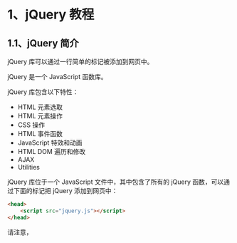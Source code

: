 # 1、jQuery 教程

## 1.1、jQuery 简介

jQuery 库可以通过一行简单的标记被添加到网页中。

jQuery 是一个 JavaScript 函数库。

jQuery 库包含以下特性：

- HTML 元素选取
- HTML 元素操作
- CSS 操作
- HTML 事件函数
- JavaScript 特效和动画
- HTML DOM 遍历和修改
- AJAX
- Utilities

jQuery 库位于一个 JavaScript 文件中，其中包含了所有的 jQuery 函数，可以通过下面的标记把 jQuery 添加到网页中：

```html
<head>
	<script src="jquery.js"></script>
</head>
```

请注意，<script> 标签应该位于页面的 <head> 部分。JavaScript 是 HTML5 以及所有现代浏览器中的默认脚本语言！所以不需要在 <script> 标签中使用 type="text/javascript" 。



下载 jQuery
共有两个版本的 jQuery 可供下载：一份是精简过的，另一份是未压缩的（供调试或阅读）；这两个版本都可从  [jQuery.com](http://docs.jquery.com/Downloading_jQuery#Download_jQuery)  下载。



如果不愿意在自己的计算机上存放 jQuery 库，那么可以从 Google 或 Microsoft 加载 CDN jQuery 核心文件。

```html
<!--使用 Google 的 CDN-->
<script type="text/javascript" src="http://ajax.googleapis.com/ajax/libs/jquery/1.8.0/jquery.min.js"></script>

<!--使用 Microsoft 的 CDN-->
<script type="text/javascript" src="http://ajax.aspnetcdn.com/ajax/jQuery/jquery-1.8.0.js"></script>
```

使用谷歌或微软的 jQuery，有一个很大的优势：许多用户在访问其他站点时，已经从谷歌或微软加载过 jQuery。当他们访问您的站点时，会从缓存中加载 jQuery，这样可以减少加载时间。同时，大多数 CDN 都可以确保当用户向其请求文件时，会从离用户最近的服务器上返回响应，这样也可以提高加载速度。



## 1.2、jQuery 语法

通过 jQuery，您可以选取（查询，query） HTML 元素，并对它们执行“操作”（actions）。



基础语法是：*$(selector).action()*

- 美元符号定义 jQuery
- 选择符（selector）“查询”和“查找” HTML 元素
- jQuery 的 action() 执行对元素的操作

示例：

`$(this).hide()` - 隐藏当前元素

`$("p").hide()` - 隐藏所有段落

`$(".test").hide()` - 隐藏所有 class="test" 的所有元素

`$("#test").hide()` - 隐藏所有 id="test" 的元素



**文档就绪函数**

实例中的所有 jQuery 函数位于一个 document ready 函数中：

```javascript
$(document).ready(function(){
	--- jQuery functions go here ----
});
//可以简写为
$(function(){
    --- jQuery functions go here ----
})
```

这是为了防止文档在完全加载（就绪）之前运行 jQuery 代码。

如果在文档没有完全加载之前就运行函数，操作可能失败。下面是两个具体的例子：

- 试图隐藏一个不存在的元素
- 获得未完全加载的图像的大小



## 1.3、jQuery 选择器

jQuery 元素选择器和属性选择器允许您通过标签名、属性名或内容对 HTML 元素进行选择。

选择器允许您对 HTML 元素组或单个元素进行操作。

在 HTML DOM 术语中：选择器允许您对 DOM 元素组或单个 DOM 节点进行操作。



| 选择器               | 实例                         | 选取                                       |
| -------------------- | ---------------------------- | ------------------------------------------ |
| `*`                  | `$("*")`                     | 所有元素                                   |
| `#id`                | `$("#lastname")`             | id="lastname" 的元素                       |
| `.class`             | `$(".intro")`                | 所有 class="intro" 的元素                  |
| `element`            | `$("p")`                     | 所有 <p> 元素                              |
| `.class.class`       | `$(".intro.demo")`           | 所有 class="intro" 且 class="demo" 的元素  |
|                      |                              |                                            |
| `:first`             | `$("p:first")`               | 第一个 <p> 元素                            |
| `:last`              | `$("p:last")`                | 最后一个 <p> 元素                          |
| `:even`              | `$("tr:even")`               | 所有偶数 <tr> 元素                         |
| `:odd`               | `$("tr:odd")`                | 所有奇数 <tr> 元素                         |
|                      |                              |                                            |
| `:eq(index)`         | `$("ul li:eq(3)")`           | 列表中的第四个元素（index 从 0 开始）      |
| `gt(no)`             | `$("ul li:gt(3)")`           | 列出 index 大于 3 的元素                   |
| `lt(no)`             | `$("ul li:lt(3)")`           | 列出 index 小于 3 的元素                   |
| `:not(*selector*)`   | `$("input:not(:empty)")`     | 所有不为空的 input 元素                    |
|                      |                              |                                            |
| `:header`            | `$(":header")`               | 所有标题元素 <h1> - <h6>                   |
| `:animated`          |                              | 所有动画元素                               |
|                      |                              |                                            |
| `:contains(text)`    | `$(":contains('W3School')")` | 包含指定字符串的所有元素                   |
| `:empty`             | `$(":empty")`                | 无子（元素）节点的所有元素                 |
| `:hidden`            | `$("p:hidden")`              | 所有隐藏的 <p> 元素                        |
| `:visible`           | `$("table:visible")`         | 所有可见的表格                             |
|                      |                              |                                            |
| `s1,s2,s3`           | `$("th,td,.intro")`          | 所有带有匹配选择的元素                     |
|                      |                              |                                            |
| `[attribute]`        | `$("[href]")`                | 所有带有 href 属性的元素                   |
| `[attribute=value]`  | `$("[href='#']")`            | 所有 href 属性的值等于 "#" 的元素          |
| `[attribute!=value]` | `$("[href!='#']")`           | 所有 href 属性的值不等于 "#" 的元素        |
| `[attribute$=value]` | `$("[href$='.jpg']")`        | 所有 href 属性的值包含以 ".jpg" 结尾的元素 |
|                      |                              |                                            |
| `:input`             | `$(":input")`                | 所有 <input> 元素                          |
| `:text`              | `$(":text")`                 | 所有 type="text" 的 <input> 元素           |
| `:password`          | `$(":password")`             | 所有 type="password" 的 <input> 元素       |
| `:radio`             | `$(":radio")`                | 所有 type="radio" 的 <input> 元素          |
| `:checkbox`          | `$(":checkbox")`             | 所有 type="checkbox" 的 <input> 元素       |
| `:submint`           | `$(":submit")`               | 所有 type="submit" 的 <input> 元素         |
| `:reset`             | `$(":reset")`                | 所有 type="reset" 的 <input> 元素          |
| `:button`            | `$(":button")`               | 所有 type="button" 的 <input> 元素         |
| `:image`             | `$(":image")`                | 所有 type="image" 的 <input> 元素          |
| `:file`              | `$(":file")`                 | 所有 type="file" 的 <input> 元素           |
|                      |                              |                                            |
| `:enabled`           | `$(":enabled")`              | 所有激活的 input 元素                      |
| `:disabled`          | `$(":disabled")`             | 所有禁用的 input 元素                      |
| `:selected`          | `$(":selected")`             | 所有被选取的 input 元素                    |
| `:checked`           | `$(":checked")`              | 所有被选中的 input 元素                    |



**更多的选择器实例**

| 语法                   | 描述                                                 |
| ---------------------- | ---------------------------------------------------- |
| `$(this)`              | 当前 HTML 元素                                       |
| `$("ul li:first")`     | 每个 <ul> 的第一个 <li> 元素                         |
| `$("div#intro .head")` | id="intro" 的 <div> 元素中的所有 class="head" 的元素 |



## 1.4、jQuery 事件

jQuery 是为事件处理特别设计的。



**jQuery 事件函数**

jQuery 事件处理方法是 jQuery 中的核心函数。

事件处理程序指的是当 HTML 中发生某些事件时所调用的方法。术语由事件“触发”（或“激发”）经常会被使用。

```html
<body>
    <h2>This is a heading</h2>
    <p>This is a paragraph.</p>
    <p>This is another paragraph.</p>
    <button type="button">Click me</button>
    <script>
        $(document).ready(function () {
            $("button").click(function () {
                $("p").hide();
            })
        })
    </script>
</body>
```

在上面的例子中，当按钮的点击事件被触发时会调用一个函数：

```javascript
$("button").click(function() {..some code... } )
```

该方法隐藏所有 <p> 元素：

```javascript
$("p").hide();
```



**jQuery 名称冲突**

jQuery 使用 $ 符号作为 jQuery 的简写方式。

某些其他 JavaScript 库中的函数（比如 Prototype）同样使用 $ 符号；jQuery 使用名为 noConflict() 的方法来解决该问题。

*var jq=jQuery.noConflict()*，帮助您使用自己的名称（比如 jq）来代替 $ 符号。

```html
<body>
    <p>这是一个段落。</p>
    <button>测试 jQuery</button>
    <script>
        //$ => jQuery
        $.noConflict();
        //$ => jQ
        //var jQ = jQuery.noConflict();
        jQuery(document).ready(function () {
            jQuery("button").click(function () {
                jQuery("p").text("jQuery 仍在运行！");
            });
        });
    </script>
</body>
```



**jQuery 事件**

下面是 jQuery 中事件方法的一些例子：

| Event 函数                        | 绑定函数至                                     |
| --------------------------------- | ---------------------------------------------- |
| `$(document).ready(function)`     | 将函数绑定到文档的就绪事件（当文档完成加载时） |
| `$(selector).click(function)`     | 触发或将函数绑定到被选元素的点击事件           |
| `$(selector).dblclick(function)`  | 触发或将函数绑定到被选元素的双击事件           |
| `$(selector).focus(function)`     | 触发或将函数绑定到被选元素的获得焦点事件       |
| `$(selector).mouseover(function)` | 触发或将函数绑定到被选元素的鼠标悬停事件       |



# 2、jQuery 效果 

## 2.1、jQuery 隐藏/显示

**jQuery hide() 和 show()**

通过 jQuery，可以使用 hide() 和 show() 方法来隐藏和显示 HTML 元素：

```javascript
$("#hide").click(function(){
  $("p").hide();
});

$("#show").click(function(){
  $("p").show();
});
```

语法：

```javascript
$(selector).hide(speed,callback);
$(selector).show(speed,callback);
```

可选的 speed 参数规定隐藏/显示的速度，可以取以下值："slow"、"fast" 或毫秒。

可选的 callback 参数是隐藏或显示完成后所执行的函数名称。



**jQuery toggle()**

通过 jQuery，您可以使用 toggle() 方法来切换 hide() 和 show() 方法。

显示被隐藏的元素，并隐藏已显示的元素：

```javascript
$("button").click(function(){
  $("p").toggle();
});
```

语法：

```javascript
$(selector).toggle(speed,callback);
```

可选的 speed 参数规定隐藏/显示的速度，可以取以下值："slow"、"fast" 或毫秒。

可选的 callback 参数是 toggle() 方法完成后所执行的函数名称。



## 2.2、jQuery 淡入淡出

通过 jQuery 可以实现元素的淡入淡出效果。

jQuery 拥有下面四种 fade 方法：

- fadeIn()
- fadeOut()
- fadeToggle()
- fadeTo()



**jQuery fadeIn() 方法**

jQuery fadeIn() 用于淡入已隐藏的元素。

```javascript
$("button").click(function(){
  $("#div1").fadeIn();
  $("#div2").fadeIn("slow");
  $("#div3").fadeIn(3000);
});
```

语法：

```javascript
$(selector).fadeIn(speed,callback);
```

可选的 speed 参数规定效果的时长。它可以取以下值："slow"、"fast" 或毫秒。

可选的 callback 参数是 fading 完成后所执行的函数名称。



**jQuery fadeOut() 方法**

jQuery fadeOut() 方法用于淡出可见元素。

```javascript
$("button").click(function(){
  $("#div1").fadeOut();
  $("#div2").fadeOut("slow");
  $("#div3").fadeOut(3000);
});
```

语法：

```javascript
$(selector).fadeOut(speed,callback);
```

可选的 speed 参数规定效果的时长。它可以取以下值："slow"、"fast" 或毫秒。

可选的 callback 参数是 fading 完成后所执行的函数名称。



**jQuery fadeToggle() 方法**

jQuery fadeToggle() 方法可以在 fadeIn() 与 fadeOut() 方法之间进行切换。

如果元素已淡出，则 fadeToggle() 会向元素添加淡入效果。如果元素已淡入，则 fadeToggle() 会向元素添加淡出效果。

```javascript
$("button").click(function(){
  $("#div1").fadeToggle();
  $("#div2").fadeToggle("slow");
  $("#div3").fadeToggle(3000);
});
```

语法：

```javascript
$(selector).fadeToggle(speed,callback);
```

可选的 speed 参数规定效果的时长。它可以取以下值："slow"、"fast" 或毫秒。

可选的 callback 参数是 fading 完成后所执行的函数名称。



**jQuery fadeTo() 方法**

jQuery fadeTo() 方法允许渐变为给定的不透明度（值介于 0 与 1 之间）。

```javascript
$("button").click(function(){
  $("#div1").fadeTo("slow",0.15);
  $("#div2").fadeTo("slow",0.4);
  $("#div3").fadeTo("slow",0.7);
});
```

语法：

```javascript
$(selector).fadeTo(speed,opacity,callback);
```

必需的 speed 参数规定效果的时长。它可以取以下值："slow"、"fast" 或毫秒。

fadeTo() 方法中必需的 opacity 参数将淡入淡出效果设置为给定的不透明度（值介于 0 与 1 之间）。

可选的 callback 参数是该函数完成后所执行的函数名称。



## 2.3、jQuery 滑动

jQuery 滑动方法可使元素上下滑动。

jQuery 拥有以下滑动方法：

- slideDown()
- slideUp()
- slideToggle()



**jQuery slideDown() 方法**

jQuery slideDown() 方法用于向下滑动元素。

```javascript
$("#flip").click(function(){
  $("#panel").slideDown();
});
```

语法：

```javascript
$(selector).slideDown(speed,callback);
```

可选的 speed 参数规定效果的时长。它可以取以下值："slow"、"fast" 或毫秒。

可选的 callback 参数是滑动完成后所执行的函数名称。



**jQuery slideUp() 方法**

jQuery slideUp() 方法用于向上滑动元素。

```javascript
$("#flip").click(function(){
  $("#panel").slideUp();
});
```

语法：

```javascript
$(selector).slideUp(speed,callback);
```

可选的 speed 参数规定效果的时长。它可以取以下值："slow"、"fast" 或毫秒。

可选的 callback 参数是滑动完成后所执行的函数名称。



**jQuery slideToggle() 方法**

jQuery slideToggle() 方法可以在 slideDown() 与 slideUp() 方法之间进行切换。

如果元素向下滑动，则 slideToggle() 可向上滑动它们。

如果元素向上滑动，则 slideToggle() 可向下滑动它们。

```javascript
$("#flip").click(function(){
  $("#panel").slideToggle();
});
```

语法：

```javascript
$(selector).slideToggle(speed,callback);
```

可选的 speed 参数规定效果的时长。它可以取以下值："slow"、"fast" 或毫秒。

可选的 callback 参数是滑动完成后所执行的函数名称。



## 2.4、jQuery 动画

jQuery animate() 方法允许创建自定义的动画。



**jQuery 动画 - animate() 方法**

jQuery animate() 方法用于创建自定义动画。

```javascript
//把 <div> 元素移动到左边，直到 left 属性等于 250 像素为止
$("button").click(function(){
  $("div").animate({left:'250px'});
}); 
```

语法：

```javascript
$(selector).animate({params},speed,callback);
```

必需的 params 参数定义形成动画的 CSS 属性。

可选的 speed 参数规定效果的时长。它可以取以下值："slow"、"fast" 或毫秒。

可选的 callback 参数是动画完成后所执行的函数名称。

**提示：**默认地，所有 HTML 元素都有一个静态位置，且无法移动。如需对位置进行操作，要记得首先把元素的 CSS position 属性设置为 relative、fixed 或 absolute！



**jQuery animate() - 操作多个属性**

注意，生成动画的过程中可同时使用多个属性：

```javascript
$("button").click(function(){
  $("div").animate({
    left:'250px',
    opacity:'0.5',
    height:'150px',
    width:'150px'
  });
});
```

==几乎==可以用 animate() 方法来操作所有 CSS 属性！不过，需要记住一件重要的事情：当使用 animate() 时，必须使用 Camel 标记法（驼峰）书写所有的属性名，比如，必须使用 paddingLeft 而不是 padding-left，使用 marginRight 而不是 margin-right，等等。

同时，色彩动画并不包含在核心 jQuery 库中；如果需要生成颜色动画，需要从 jQuery.com 下载 Color Animations 插件。



**jQuery animate() - 使用相对值**

也可以定义相对值（该值相对于元素的当前值）。需要在值的前面加上 += 或 -=：

```javascript
$("button").click(function(){
  $("div").animate({
    left:'250px',
    height:'+=150px',
    width:'+=150px'
  });
});
```



**jQuery animate() - 使用预定义的值**

甚至可以把属性的动画值设置为 "show"、"hide" 或 "toggle"：

```javascript
$("button").click(function(){
  $("div").animate({
    height:'toggle'
  });
});
```



**jQuery animate() - 使用队列功能**

默认地，jQuery 提供针对动画的队列功能。

这意味着如果在彼此之后编写多个 animate() 调用，jQuery 会创建包含这些方法调用的“内部”队列。然后逐一运行这些 animate 调用。

```javascript
//隐藏，如果希望在彼此之后执行不同的动画，那么需要利用队列功能
$("button").click(function(){
  var div=$("div");
  div.animate({height:'300px',opacity:'0.4'},"slow");
  div.animate({width:'300px',opacity:'0.8'},"slow");
  div.animate({height:'100px',opacity:'0.4'},"slow");
  div.animate({width:'100px',opacity:'0.8'},"slow");
});
```

```javascript
// 将<div> 元素移动到右边，然后增加文本的字号：
$("button").click(function(){
  var div=$("div");
  div.animate({left:'100px'},"slow");
  div.animate({fontSize:'3em'},"slow");
});
```



## 2.5、jQuery stop()

jQuery stop() 方法用于在动画或效果完成前对它们进行停止。

stop() 方法适用于所有 jQuery 效果函数，包括滑动、淡入淡出和自定义动画。

```javascript
$("#stop").click(function(){
  $("#panel").stop();
});
```

语法：

```javascript
$(selector).stop(stopAll,goToEnd);
```

可选的 stopAll 参数规定是否应该清除动画队列。默认是 false，即仅停止活动的动画，允许任何排入队列的动画向后执行。

可选的 goToEnd 参数规定是否立即完成当前动画。默认是 false。

因此，默认地，stop() 会清除在被选元素上指定的当前动画。



## 2.6、jQuery Callback

**jQuery 动画的问题**

许多 jQuery 函数涉及动画。这些函数也许会将 *speed* 或 *duration* 作为可选参数。

例子：**$("p").hide("slow")**

*speed* 或 *duration* 参数可以设置许多不同的值，比如 "slow", "fast", "normal" 或毫秒。

```javascript
$("button").click(function(){
  $("p").hide(1000);
});
```

由于 JavaScript 语句（指令）是逐一执行的 - 按照次序，动画之后的语句可能会产生错误或页面冲突，因为动画还没有完成。

为了避免这个情况，可以以参数的形式添加 Callback 函数。



**jQuery Callback 函数**

当动画 100% 完成后，即调用 Callback 函数。

典型的语法：

```javascript
$(selector).hide(speed,callback)
```

*callback* 参数是一个在 hide 操作完成后被执行的函数。

错误（没有 callback）

```javascript
$("p").hide(1000);
alert("The paragraph is now hidden");
```

正确（有 callback）

```javascript
$("p").hide(1000,function(){
alert("The paragraph is now hidden");
});
```



## 2.7、jQuery Chaining

通过 jQuery 可以把动作/方法链接起来。Chaining 允许在一条语句中运行多个 jQuery 方法（在相同的元素上）。



**jQuery 方法链接**

直到现在，我们都是一次写一条 jQuery 语句（一条接着另一条）；不过，有一种名为链接（chaining）的技术，允许在相同的元素上运行多条 jQuery 命令，一条接着另一条。这样的话，浏览器就不必多次查找相同的元素。

如需链接一个动作，只需简单地把该动作追加到之前的动作上。

下面的例子把 css(), slideUp(), and slideDown() 链接在一起。"p1" 元素首先会变为红色，然后向上滑动，然后向下滑动：

```javascript
$("#p1").css("color","red").slideUp(2000).slideDown(2000);
```

如果需要，我们也可以添加多个方法调用。

**提示：**当进行链接时，代码行会变得很差。不过，jQuery 在语法上不是很严格；可以按照希望的格式来写，包含折行和缩进。

```javascript
$("#p1").css("color","red")
  .slideUp(2000)
  .slideDown(2000);
```

jQuery 会抛掉多余的空格，并按照一行长代码来执行上面的代码行。



# 3、jQuery HTML

## 3.1、jQuery 获取

jQuery 拥有可操作 HTML 元素和属性的强大方法。



**获得内容 - text()、html() 以及 val()**

三个简单实用的用于 DOM 操作的 jQuery 方法：

- text() - 设置或返回所选元素的文本内容
- html() - 设置或返回所选元素的内容（包括 HTML 标记）
- val() - 设置或返回表单字段的值

```javascript
$("#btn1").click(function(){
  alert("Text: " + $("#test").text());
});
$("#btn2").click(function(){
  alert("HTML: " + $("#test").html());
});
```

```javascript
$("#btn1").click(function(){
  alert("Value: " + $("#test").val());
});
```



**获取属性 - attr()**

jQuery attr() 方法用于获取属性值。

```javascript
$("button").click(function(){
  alert($("#w3s").attr("href"));
});
```



**获取属性 - prop()**

```javascript
$("button").click(function(){
    alert($("div").attr("color"));
});
```



## 3.2、jQuery 设置

**设置内容 - text()、html() 以及 val()**

- text() - 设置或返回所选元素的文本内容
- html() - 设置或返回所选元素的内容（包括 HTML 标记）
- val() - 设置或返回表单字段的值

```javascript
$("#btn1").click(function(){
  $("#test1").text("Hello world!");
});
$("#btn2").click(function(){
  $("#test2").html("<b>Hello world!</b>");
});
$("#btn3").click(function(){
  $("#test3").val("Dolly Duck");
});
```

上面的三个 jQuery 方法：text()、html() 以及 val()，同样拥有回调函数。回调函数由两个参数：被选元素列表中当前元素的下标，以及原始（旧的）值。然后以函数新值返回您希望使用的字符串。

```javascript
$("#btn1").click(function(){
  $("#test1").text(function(i,origText){
    return "Old text: " + origText + " New text: Hello world!
    (index: " + i + ")";
  });
});

$("#btn2").click(function(){
  $("#test2").html(function(i,origText){
    return "Old html: " + origText + " New html: Hello <b>world!</b>
    (index: " + i + ")";
  });
});
```



**设置属性 - attr()**

jQuery attr() 方法也用于设置/改变属性值。

```javascript
$("button").click(function(){
  $("#w3s").attr("href","http://www.w3school.com.cn/jquery");
});
```

attr() 方法也允许同时设置多个属性。

```javascript
$("button").click(function(){
  $("#w3s").attr({
    "href" : "http://www.w3school.com.cn/jquery",
    "title" : "W3School jQuery Tutorial"
  });
});
```

jQuery 方法 attr()，也提供回调函数。回调函数由两个参数：被选元素列表中当前元素的下标，以及原始（旧的）值。然后以函数新值返回您希望使用的字符串。

```javascript
$("button").click(function(){
  $("#w3s").attr("href", function(i,origValue){
    return origValue + "/jquery";
  });
});
```



**设置属性 - prop()**

prop() 方法设置或返回被选元素的属性和值。功能和 attr() 基本相似，但是用法上有所不同。

在 1.9.0 的版本中：

```html
<input type="checkbox" />
<script>
    $(function() {
        $('input').click(function() {
            $(this).attr('checked');
        });
    });
</script>
```

点击 checkbox，**结果都是 undefined**，而在 1.8.3 的版本中，**结果是 checked 和 undefined**。

根据官方的建议：**要检索和更改 DOM 属性，例如表单元素的选中、选中或禁用状态，请使用 .prop（）方法。**



## 3.3、jQuery 添加

通过 jQuery，可以很容易地添加新元素/内容。

- append() - 在被选元素的结尾插入内容
- prepend() - 在被选元素的开头插入内容
- after() - 在被选元素之后插入内容
- before() - 在被选元素之前插入内容



**jQuery append() 方法**

jQuery append() 方法在被选元素的结尾插入内容。

```javascript
$("p").append("Some appended text.");
```



**jQuery prepend() 方法**

jQuery prepend() 方法在被选元素的开头插入内容。

```javascript
$("p").prepend("Some prepended text.");
```



**通过 append() 和 prepend() 方法添加若干新元素**

append() 和 prepend() 方法能够通过参数接收无限数量的新元素。可以通过 jQuery 来生成文本/HTML（就像上面的例子那样），或者通过 JavaScript 代码和 DOM 元素。

在下面的例子中，创建若干个新元素。这些元素可以通过 text/HTML、jQuery 或者 JavaScript/DOM 来创建。然后通过 append() 方法把这些新元素追加到文本中（对 prepend() 同样有效）：

```javascript
function appendText(){
  var txt1="<p>Text.</p>";               // 以 HTML 创建新元素
  var txt2=$("<p></p>").text("Text.");   // 以 jQuery 创建新元素
  var txt3=document.createElement("p");  // 以 DOM 创建新元素
  txt3.innerHTML="Text.";
  $("p").append(txt1,txt2,txt3);         // 追加新元素
}
```



**jQuery after() 和 before() 方法**

jQuery after() 方法在被选元素之后插入内容。

jQuery before() 方法在被选元素之前插入内容。

```javascript
$("img").after("Some text after");

$("img").before("Some text before");
```



**通过 after() 和 before() 方法添加若干新元素**

after() 和 before() 方法能够通过参数接收无限数量的新元素。可以通过 text/HTML、jQuery 或者 JavaScript/DOM 来创建新元素。

在下面的例子中，创建若干个新元素。这些元素可以通过 text/HTML、jQuery 或者 JavaScript/DOM 来创建。然后通过 after() 方法把这些新元素插到文本中（对 before() 同样有效）：

```javascript
function afterText(){
  var txt1="<b>I </b>";                    // 以 HTML 创建新元素
  var txt2=$("<i></i>").text("love ");     // 通过 jQuery 创建新元素
  var txt3=document.createElement("big");  // 通过 DOM 创建新元素
  txt3.innerHTML="jQuery!";
  $("img").after(txt1,txt2,txt3);          // 在 img 之后插入新元素
}
```



## 3.4、jQuery 删除

通过 jQuery，可以很容易地删除已有的 HTML 元素。

- remove() - 删除被选元素（及其子元素）
- empty() - 从被选元素中删除子元素



**jQuery remove() 方法**

jQuery remove() 方法删除被选元素及其子元素。

```javascript
$("#div1").remove();
```



**jQuery empty() 方法**

jQuery empty() 方法删除被选元素的子元素。

```javascript
$("#div1").empty();
```



**过滤被删除的元素**

jQuery remove() 方法也可接受一个参数，允许对被删元素进行过滤；该参数可以是任何 jQuery 选择器的语法。

```javascript
//删除 class="italic" 的所有 <p> 元素：
$("p").remove(".italic");
```



## 3.5、jQuery CSS 类

jQuery 拥有若干进行 CSS 操作的方法。

- addClass() - 向被选元素添加一个或多个类
- removeClass() - 从被选元素删除一个或多个类
- toggleClass() - 对被选元素进行添加/删除类的切换操作
- css() - 设置或返回样式属性

下面的样式表将用于 3.5 的所有例子：

```css
.important{
  font-weight:bold;
  font-size:xx-large;
}

.blue{
  color:blue;
}
```



**jQuery addClass() 方法**

在添加类时，也可以选取多个元素：

```javascript
$("button").click(function(){
  $("h1,h2,p").addClass("blue");
  $("div").addClass("important");
});
```

也可以在 addClass() 方法中规定多个类：

```javascript
$("button").click(function(){
  $("#div1").addClass("important blue");
});
```



**jQuery removeClass() 方法**

```javascript
$("button").click(function(){
  $("h1,h2,p").removeClass("blue");
});
```



**jQuery toggleClass() 方法**

该方法对被选元素进行添加/删除类的切换操作：

```javascript
$("button").click(function(){
  $("h1,h2,p").toggleClass("blue");
});
```



## 3.6、jQuery css()

css() 方法设置或返回被选元素的一个或多个样式属性。



**返回 CSS 属性**

如需返回指定的 CSS 属性的值，请使用如下语法：

```javascript
css("propertyname");
```

```javascript
//返回首个匹配元素的 background-color 值：
$("p").css("background-color");
```



**设置 CSS 属性**

如需设置指定的 CSS 属性，请使用如下语法：

```javascript
css("propertyname","value");
```

```javascript
//为所有匹配元素设置 background-color 值：
$("p").css("background-color","yellow");
```



**设置多个 CSS 属性**

如需设置多个 CSS 属性，使用如下语法：

```javascript
css({"propertyname":"value","propertyname":"value",...});
```

为所有匹配元素设置 background-color 和 font-size：

```javascript
$("p").css({"background-color":"yellow","font-size":"200%"});
```



## 3.7、jQuery 尺寸

通过 jQuery，很容易处理元素和浏览器窗口的尺寸。

jQuery 提供多个处理尺寸的重要方法：

- width()
- height()
- innerWidth()
- innerHeight()
- outerWidth()
- outerHeight()



**jQuery width() 和 height() 方法**

width() 方法设置或返回元素的宽度（不包括内边距、边框或外边距）。

height() 方法设置或返回元素的高度（不包括内边距、边框或外边距）。

```javascript
//返回指定的 <div> 元素的宽度和高度：
$("button").click(function(){
  var txt="";
  txt+="Width: " + $("#div1").width() + "</br>";
  txt+="Height: " + $("#div1").height();
  $("#div1").html(txt);
});
```



**jQuery innerWidth() 和 innerHeight() 方法**

innerWidth() 方法返回元素的宽度（包括内边距）。

innerHeight() 方法返回元素的高度（包括内边距）。

```javascript
//返回指定的 <div> 元素的 inner-width/height：
$("button").click(function(){
  var txt="";
  txt+="Inner width: " + $("#div1").innerWidth() + "</br>";
  txt+="Inner height: " + $("#div1").innerHeight();
  $("#div1").html(txt);
});
```



**jQuery outerWidth() 和 outerHeight() 方法**

outerWidth() 方法返回元素的宽度（包括内边距和边框）。

outerHeight() 方法返回元素的高度（包括内边距和边框）。

```javascript
//返回指定的 <div> 元素的 outer-width/height：
$("button").click(function(){
  var txt="";
  txt+="Outer width: " + $("#div1").outerWidth() + "</br>";
  txt+="Outer height: " + $("#div1").outerHeight();
  $("#div1").html(txt);
});
```

outerWidth(true) 方法返回元素的宽度（包括内边距、边框和外边距）。

outerHeight(true) 方法返回元素的高度（包括内边距、边框和外边距）。

```javascript
$("button").click(function(){
  var txt="";
  txt+="Outer width (+margin): " + $("#div1").outerWidth(true) + "</br>";
  txt+="Outer height (+margin): " + $("#div1").outerHeight(true);
  $("#div1").html(txt);
});
```



**jQuery - 更多的 width() 和 height()**

```javascript
//返回文档（HTML 文档）和窗口（浏览器视口）的宽度和高度：
$("button").click(function(){
  var txt="";
  txt+="Document width/height: " + $(document).width();
  txt+="x" + $(document).height() + "\n";
  txt+="Window width/height: " + $(window).width();
  txt+="x" + $(window).height();
  alert(txt);
});
```

```javascript
//设置指定的 <div> 元素的宽度和高度：
$("button").click(function(){
  $("#div1").width(500).height(500);
});
```



# 4、jQuery 遍历

## 4.1、jQuery 祖先

这些 jQuery 方法用于向上遍历 DOM 树：

- parent()
- parents()
- parentsUntil()



**jQuery parent() 方法**

parent() 方法返回被选元素的直接父元素。该方法只会向上一级对 DOM 树进行遍历。

```javascript
//返回每个 <span> 元素的的直接父元素：
$(document).ready(function(){
  $("span").parent();
});
```



**jQuery parents() 方法**

parents() 方法返回被选元素的所有祖先元素，它一路向上直到文档的根元素 (<html>)。

```javascript
$(document).ready(function(){
  $("span").parents();
});
```

也可以使用可选参数来过滤对祖先元素的搜索。

```javascript
//返回所有 <span> 元素的所有祖先，并且它是 <ul> 元素：
$(document).ready(function(){
  $("span").parents("ul");
});
```



**jQuery parentsUntil() 方法**

parentsUntil() 方法返回介于两个给定元素之间的所有祖先元素。

```javascript
//返回介于 <span> 与 <div> 元素之间的所有祖先元素：
$(document).ready(function(){
  $("span").parentsUntil("div");
});
```



## 4.2、jQuery 后代

下面两个是用于向下遍历 DOM 树的 jQuery 方法：

- children()
- find()



**jQuery children() 方法**

children() 方法返回被选元素的所有直接子元素。该方法只会向下一级对 DOM 树进行遍历。

```javascript
//返回每个 <div> 元素的所有直接子元素：
$(document).ready(function(){
  $("div").children();
});
```

也可以使用可选参数来过滤对子元素的搜索。

```javascript
//下面的例子返回类名为 "1" 的所有 <p> 元素，并且它们是 <div> 的直接子元素：
$(document).ready(function(){
  $("div").children("p.1");
});
```



**jQuery find() 方法**

find() 方法返回被选元素的后代元素，一路向下直到最后一个后代。

```javascript
//返回属于 <div> 后代的所有 <span> 元素：
$(document).ready(function(){
  $("div").find("span");
});
```

```javascript
//返回 <div> 的所有后代：
$(document).ready(function(){
  $("div").find("*");
});
```



## 4.3、jQuery 同胞

同胞拥有相同的父元素。

jQuery 有许多有用的方法在 DOM 树进行水平遍历：

- siblings()
- next()
- nextAll()
- nextUntil()
- prev()
- prevAll()
- prevUntil()



**jQuery siblings() 方法**

siblings() 方法返回被选元素的所有同胞元素。

```javascript
//返回 <h2> 的所有同胞元素：
$(document).ready(function(){
  $("h2").siblings();
});
```

也可以使用可选参数来过滤对同胞元素的搜索。

```javascript
//返回属于 <h2> 的同胞元素的所有 <p> 元素：
$(document).ready(function(){
  $("h2").siblings("p");
});
```



**jQuery next() 方法**

next() 方法返回被选元素的下一个同胞元素。该方法只返回一个元素。

```javascript
//返回 <h2> 的下一个同胞元素：
$(document).ready(function(){
  $("h2").next();
})
```



**jQuery nextAll() 方法**

nextAll() 方法返回被选元素的所有跟随的同胞元素。

```javascript
//返回 <h2> 的所有跟随的同胞元素：
$(document).ready(function(){
  $("h2").nextAll();
});
```



**jQuery nextUntil() 方法**

nextUntil() 方法返回介于两个给定参数之间的所有跟随的同胞元素。

```javascript
//返回介于 <h2> 与 <h6> 元素之间的所有同胞元素：
$(document).ready(function(){
  $("h2").nextUntil("h6");
});
```



**jQuery prev(), prevAll() & prevUntil() 方法**

prev(), prevAll() 以及 prevUntil() 方法的工作方式与上面的方法类似，只不过方向相反而已：它们返回的是前面的同胞元素（在 DOM 树中沿着同胞元素向后遍历，而不是向前）。



## 4.4、jQuery 过滤

三个最基本的过滤方法是：first(), last() 和 eq()，它们允许基于其在一组元素中的位置来选择一个特定的元素。

其他过滤方法，比如 filter() 和 not() 允许选取匹配或不匹配某项指定标准的元素。



**jQuery first() 方法**

first() 方法返回被选元素的首个元素。

```javascript
//选取首个 <div> 元素内部的第一个 <p> 元素：
$(document).ready(function(){
  $("div p").first();
});
```



**jQuery last() 方法**

last() 方法返回被选元素的最后一个元素。

```javascript
//选择最后一个 <div> 元素中的最后一个 <p> 元素：
$(document).ready(function(){
  $("div p").last();
});
```



**jQuery eq() 方法**

eq() 方法返回被选元素中带有指定索引号的元素。索引号从 0 开始，因此首个元素的索引号是 0 而不是 1。

```javascript
//选取第二个 <p> 元素（索引号 1）：
$(document).ready(function(){
  $("p").eq(1);
});
```



**jQuery filter() 方法**

filter() 方法允许规定一个标准。不匹配这个标准的元素会被从集合中删除，匹配的元素会被返回。

```javascript
//返回带有类名 "intro" 的所有 <p> 元素：
$(document).ready(function(){
  $("p").filter(".intro");
});
```



**jQuery not() 方法**

not() 方法返回不匹配标准的所有元素。not() 方法与 filter() 相反。

```javascript
//返回不带有类名 "intro" 的
$(document).ready(function(){
  $("p").not(".intro");
});
```



## 4.5、each()/map()

**each()**

each() 方法规定为每个匹配元素规定运行的函数。

> 返回 false 可用于及早停止循环。

**语法：**

```javascript
$(selector).each(function(index,element))
```

| 参数                        | 描述                                                         |
| --------------------------- | ------------------------------------------------------------ |
| function ( index, element ) | 必需。为每个匹配元素规定运行的函数。<br> - index：选择器的 index 的位置<br> - element：当前的元素（也可用 `this` 选择器） |

**实例：**

```html

<body>
<button>输出每个列表项的值</button>
<ul>
    <li>Coffee</li>
    <li>Milk</li>
    <li>Soda</li>
</ul>
<script type="text/javascript">
$(document).ready(function(){
  $("button").click(function(){
    $("li").each(function(){
      alert($(this).text())
    });
  });
});
</script>
</body>
```

```
Coffee
Milk
Soda
```



**map()**

map() 方法用于使用指定函数处理数组中的每个元素(或对象的每个属性)，并将处理结果封装为新的数组返回。

> 在jQuery 1.6 之前，该函数只支持遍历数组；从 1.6 开始，该函数也支持遍历对象。
> map() 还会为函数传入两个参数：其一是当前迭代的元素或属性值，其二是当前迭代项的数组索引或对象属性名。
> 该函数返回值将作为结果数组中的一个元素，如果返回值为 null 或 undefined，则不会被添加到结果数组中。

**语法：**

```javascript
$.map( object, callback )
```

| 参数                           | 描述                                        |
| ------------------------------ | ------------------------------------------- |
| object                         | Array/Object类型 指定的需要处理的数组或对象 |
| callback ( domElement, index ) | 对当前集合中的每个元素调用的函数对象。      |

**实例：**

```html
<body>
<div></div>
<p></p>
<span></span>
<script>
$(function () { 
	var arr = [ "a", "b", "c", "d", "e" ];
	$("div").text(arr.join(", "));
	arr = $.map(arr, function(n, i){
		return (n.toUpperCase() + i);
	});
	$("p").text(arr.join(", "));
	arr = $.map(arr, function (a) {
		return a + a;
	});
	$("span").text(arr.join(", "));
})
</script>
</body>
```

```
a, b, c, d, e
A0, B1, C2, D3, E4
A0A0, B1B1, C2C2, D3D3, E4E4
```



# 5、jQuery AJAX

## 5.1、jQuery Load

**jQuery load() 方法**

jQuery load() 方法是简单但强大的 AJAX 方法。从服务器加载数据，并把返回的数据放入被选元素中。



**语法：**

```javascript
$(selector).load(URL,data,callback);
```

必需的 *URL* 参数规定您希望加载的 URL。

可选的 *data* 参数规定与请求一同发送的查询字符串键/值对集合。

可选的 *callback* 参数是 load() 方法完成后所执行的函数名称。



**示例：**

这是示例文件（"demo_test.txt"）的内容：

```txt
<h2>jQuery and AJAX is FUN!!!</h2>
<p id="p1">This is some text in a paragraph.</p>
```

把文件 "demo_test.txt" 的内容加载到指定的 <div> 元素中：

```javascript
$("#div1").load("demo_test.txt");
```

也可以把 jQuery 选择器添加到 URL 参数。

```javascript
//把 "demo_test.txt" 文件中 id="p1" 的元素的内容，加载到指定的 <div> 元素中：
$("#div1").load("demo_test.txt #p1");
```

可选的 callback 参数规定当 load() 方法完成后所要允许的回调函数。回调函数可以设置不同的参数：

- *responseTxt* - 包含调用成功时的结果内容
- *statusTXT* - 包含调用的状态
- *xhr* - 包含 XMLHttpRequest 对象

```javascript
//load() 方法完成后显示一个提示框。如果 load() 方法已成功，则显示“外部内容加载成功！”，而如果失败，则显示错误消息：
$("button").click(function(){
  $("#div1").load("demo_test.txt",function(responseTxt,statusTxt,xhr){
    if(statusTxt=="success")
      alert("外部内容加载成功！");
    if(statusTxt=="error")
      alert("Error: "+xhr.status+": "+xhr.statusText);
  });
});
```



## 5.2、jQuery Get/Post

两种在客户端和服务器端进行请求-响应的常用方法是：GET 和 POST。

- *GET* - 从指定的资源请求数据
- *POST* - 向指定的资源提交要处理的数据

GET 基本上用于从服务器获得（取回）数据。注释：GET 方法可能返回缓存数据。

POST 也可用于从服务器获取数据。不过，POST 方法不会缓存数据，并且常用于连同请求一起发送数据。



**jQuery $.get() 方法**

$.get() 方法通过 HTTP GET 请求从服务器上请求数据。

**语法：**

```javascript
$.get(URL,callback);
```

必需的 *URL* 参数规定您希望请求的 URL。

可选的 *callback* 参数是请求成功后所执行的函数名。

**实例：**

```javascript
$("button").click(function(){
  $.get("demo_test.asp",function(data,status){
    alert("Data: " + data + "\nStatus: " + status);
  });
});
```

$.get() 的第一个参数是希望请求的 URL（"demo_test.asp"）。

第二个参数是回调函数。第一个回调参数存有被请求页面的内容，第二个回调参数存有请求的状态。



**jQuery $.post() 方法**

$.post() 方法通过 HTTP POST 请求从服务器上请求数据。

**语法：**

```javascript
$.post(URL,data,callback);
```

必需的 *URL* 参数规定您希望请求的 URL。

可选的 *data* 参数规定连同请求发送的数据。

可选的 *callback* 参数是请求成功后所执行的函数名。

**实例：**

```javascript
$("button").click(function(){
  $.post("demo_test_post.asp",
  {
    name:"Donald Duck",
    city:"Duckburg"
  },
  function(data,status){
    alert("Data: " + data + "\nStatus: " + status);
  });
});
```

$.post() 的第一个参数是希望请求的 URL ("demo_test_post.asp")。

然后连同请求（name 和 city）一起发送数据。

"demo_test_post.asp" 中的 ASP 脚本读取这些参数，对它们进行处理，然后返回结果。

第三个参数是回调函数。第一个回调参数存有被请求页面的内容，而第二个参数存有请求的状态。



## 5.3、.serialize()

serialize() 方法通过序列化表单值，创建 URL 编码文本字符串。

可以选择一个或多个表单元素（比如 input 及/或 文本框），或者 form 元素本身。

序列化的值可在生成 AJAX 请求时用于 URL 查询字符串中。

**语法：**

```javascript
$(selector).serialize()
```

**实例：**

```html
<form>
    <div><input type="text" name="a" value="1" id="a"/></div>
    <div><input type="text" name="b" value="2" id="b"/></div>
    <div><input type="hidden" name="c" value="3" id="c"/></div>
    <div>
        <textarea name="d" rows="8" cols="40">4</textarea>
    </div>
    <div>
        <select name="e">
            <option value="5" selected="selected">5</option>
            <option value="6">6</option>
            <option value="7">7</option>
        </select>
    </div>
    <div>
        <input type="checkbox" name="f" value="8" id="f"/>
    </div>
    <div>
        <input type="submit" name="g" value="Submit" id="g"/>
    </div>
</form>
<script>
    $(function () {
        $('form').submit(function() {
            alert($(this).serialize());
            return false;
        });
    });
</script>
```

输出标准的查询字符串：

```
a=1&b=2&c=3&d=4&e=5
```

> 只会将 ”成功的控件“ 序列化为字符串。如果不使用按钮来提交表单，则不对提交按钮的值序列化。如果要表单元素的值包含到序列字符串中，元素必须使用 name 属性。



## 5.4、.serializeArray()

serializeArray() 方法通过序列化表单值来创建对象数组（名称和值）。

可以选择一个或多个表单元素（比如 input 及/或 textarea），或者 form 元素本身。

**语法：**

```javascript
$(selector).serializeArray()
```

**实例：**

```html
<form>
    <div><input type="text" name="a" value="1" id="a"/></div>
    <div><input type="text" name="b" value="2" id="b"/></div>
    <div><input type="hidden" name="c" value="3" id="c"/></div>
    <div>
        <textarea name="d" rows="8" cols="40">4</textarea>
    </div>
    <div>
        <select name="e">
            <option value="5" selected="selected">5</option>
            <option value="6">6</option>
            <option value="7">7</option>
        </select>
    </div>
    <div>
        <input type="checkbox" name="f" value="8" id="f"/>
    </div>
    <div>
        <input type="submit" name="g" value="Submit" id="g"/>
    </div>
</form>
<script>
    $(function () {
        $('form').submit(function() {
            console.log($(this).serializeArray());
            return false;
        });
    });
</script>
```

此方法返回的是 JSON 对象而非 JSON 字符串，需要使用插件或者第三方库进行字符串化操作。返回的 JSON 对象是由一个对象数组组成的，其中每个对象包含一个或两个名值对：name 参数和 value 参数（如果 value 不为空的话）。

上面的代码产生下面的数据结构（假设浏览器支持 console.log）：

```
[
  {
    name: a
    value: 1
  },
  {
    name: b
    value: 2
  },
  {
    name: c
    value: 3
  },
  {
    name: d
    value: 4
  },
  {
    name: e
    value: 5
  }
]
```



## 5.5、jQuery Param

有关 URL 操作的工具函数，暂时也只有一种，那就是`$.param()`方法。在 jQuery 中，我们可以使用`$.param()`方法将数组或对象转化为字符串序列，以便用于 URL 查询字符串或 Ajax 请求。



**语法：**

```javascript
$.param(obj或array)
```

**实例：**

```html
<head>
    <meta charset="utf-8" />
    <title></title>
    <script src="js/jquery-1.12.4.min.js"></script>
    <script>
        $(function () {
            var person = {
                name:"Orichalcos",
                age:25
            }
            var str = $.param(person);
            console.log(str);
        })
    </script>
</head>
```

控制台输出结果：

```
name=Orichalcos&age=25
```



## 5.6、jQuery When

### 5.6.1、什么是deferred对象？

开发网站的过程中，我们经常遇到某些耗时很长的 javascript 操作。其中，既有异步的操作（比如 ajax 读取服务器数据），也有同步的操作（比如遍历一个大型数组），它们都不是立即能得到结果的。

通常的做法是，为它们指定回调函数（callback）。即事先规定，一旦它们运行结束，应该调用哪些函数。

但是，在回调函数方面，jQuery 的功能非常弱。为了改变这一点，jQuery 开发团队就设计了 deferred 对象。

简单说，deferred 对象就是 jQuery 的回调函数解决方案。在英语中，defer 的意思是"延迟"，所以 deferred 对象的含义就是 "延迟" 到未来某个点再执行。



### 5.6.2、ajax 操作的链式写法

jQuery 的 ajax 操作的传统写法：

```javascript
$.ajax({
    url: "test.html",
    success: function(){
        alert("哈哈，成功了！");
    },
    error:function(){
        alert("出错啦！");
    }
});
```

在上面的代码中， $.ajax() 接受一个对象参数，这个对象包含两个方法：success 方法指定操作成功后的回调函数，error 方法指定操作失败后的回调函数。

$.ajax() 操作完成后，如果使用的是低于 1.5.0 版本的 jQuery，返回的是 XHR 对象，你没法进行链式操作；如果高于 1.5.0 版本，返回的是 deferred 对象，可以进行链式操作。

现在，新的写法是这样的：

```javascript
$.ajax("test.html")
    .done(function(){ alert("哈哈，成功了！"); })
    .fail(function(){ alert("出错啦！"); });
```

可以看到，done() 相当于 success 方法，fail() 相当于 error 方法。采用链式写法以后，代码的可读性大大提高。

有时为了省事，可以把done()和fail()合在一起写，这就是 then() 方法。

```javascript
$.when($.ajax( "/main.php" ))
    .then(successFunc, failureFunc );
```

如果 then() 有两个参数，那么第一个参数是 done() 方法的回调函数，第二个参数是 fail() 方法的回调方法。如果 then() 只有一个参数，那么等同于done()。

另外，还有个 always() 方法，不管调用的是 deferred.resolve() 还是 deferred.reject()，最后总是执行。



### 5.6.3、为操作指定多个回调函数

deferred 对象的一大好处，就是它允许自由添加多个回调函数。

还是以上面的代码为例，如果 ajax 操作成功后，除了原来的回调函数，我还想再运行一个回调函数，怎么办？

很简单，直接把它加在后面就行了。

```javascript
$.ajax("test.html")
    .done(function(){ alert("哈哈，成功了！");} )
    .fail(function(){ alert("出错啦！"); } )
    .done(function(){ alert("第二个回调函数！");} );
```

回调函数可以添加任意多个，它们按照添加顺序执行。



### 5.6.4、为多个操作指定回调函数

deferred 对象的另一大好处，就是它允许你为多个事件指定一个回调函数，这是传统写法做不到的。

请看下面的代码，它用到了一个新的方法 $.when()：

```javascript
$.when($.ajax("test1.html"), $.ajax("test2.html"))
    .done(function(){ alert("哈哈，成功了！"); })
    .fail(function(){ alert("出错啦！"); });
```

这段代码的意思是，先执行两个操作 ` $.ajax("test1.html")` 和 `$.ajax("test2.html")`，如果都成功了，就运行 done() 指定的回调函数；如果有一个失败或都失败了，就执行 fail() 指定的回调函数。



### 5.6.5、普通操作的回调函数接口

deferred 对象的最大优点，就是它把这一套回调函数接口，从 ajax 操作扩展到了所有操作。也就是说，任何一个操作，不管是 ajax 操作还是本地操作，也不管是异步操作还是同步操作，都可以使用 deferred 对象的各种方法，指定回调函数。

假定有一个很耗时的操作wait：

```javascript
var wait = function(){
    var tasks = function(){
        alert("执行完毕！");
    };
    setTimeout(tasks,5000);
};
```

我们为它指定回调函数，应该怎么做呢？

很自然的，你会想到，可以使用 $.when()：

```javascript
$.when(wait())
    .done(function(){ alert("哈哈，成功了！"); })
    .fail(function(){ alert("出错啦！"); });
```

但是这样写的话 done() 方法会立即执行，起不到回调函数的作用。原因在于 `$.when()` 的参数只能是 deferred 对象，所以必须对 wait() 进行改写：

```javascript
var wait = function(){
    var dtd = $.Deferred(); // 新建一个deferred对象
    var tasks = function(){
        alert("执行完毕！");
        dtd.resolve(); // 改变deferred对象的执行状态
    };
    setTimeout(tasks,5000);
    return dtd.promise(); // 返回promise对象
};
```

现在，wait() 函数返回的是 deferred 对象，这就可以加上链式操作了。

```javascript
$.when(wait(dtd))
    .done(function(){ alert("哈哈，成功了！"); })
    .fail(function(){ alert("出错啦！"); });
```

> jQuery 规定，deferred 对象有三种执行状态：未完成，已完成和已失败。如果执行状态是 "已完成"（resolved），deferred 对象立刻调用 done() 方法指定的回调函数；如果执行状态是 "已失败"，调用 fail() 方法指定的回调函数；如果执行状态是 "未完成"，则继续等待，或者调用progress() 方法指定的回调函数（jQuery1.7版本添加）。

类似的，还存在一个 `deferred.reject()` 方法，作用是将 dtd 对象的执行状态从 "未完成" 改为 "已失败"，从而触发 fail() 方法。



# 6、其他

`$(window).height()` 获取当前可见区域的大小，当浏览器窗口大小改变时（如最大化或拉大窗口后），`$(window).height()` 随之改变。

